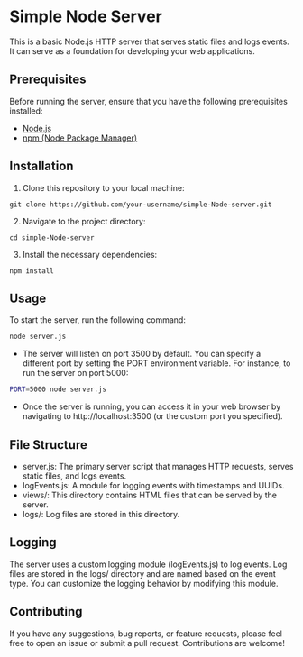 # Simple Node Server

This is a basic Node.js HTTP server that serves static files and logs events. It can serve as a foundation for developing your web applications.

## Prerequisites

Before running the server, ensure that you have the following prerequisites installed:

- [Node.js](https://nodejs.org/)
- [npm (Node Package Manager)](https://www.npmjs.com/)

## Installation

1. Clone this repository to your local machine:

```shell
git clone https://github.com/your-username/simple-Node-server.git
```

2. Navigate to the project directory:
```shell
cd simple-Node-server
```
3. Install the necessary dependencies:
```shell
npm install
```
## Usage
To start the server, run the following command:

```bash
node server.js
```
- The server will listen on port 3500 by default. You can specify a different port by setting the PORT environment variable. For instance, to run the server on port 5000:

```bash
PORT=5000 node server.js
```
- Once the server is running, you can access it in your web browser by navigating to http://localhost:3500 (or the custom port you specified).

## File Structure
- server.js: The primary server script that manages HTTP requests, serves static files, and logs events.
- logEvents.js: A module for logging events with timestamps and UUIDs.
- views/: This directory contains HTML files that can be served by the server.
- logs/: Log files are stored in this directory.

## Logging
The server uses a custom logging module (logEvents.js) to log events. Log files are stored in the logs/ directory and are named based on the event type. You can customize the logging behavior by modifying this module.

## Contributing
If you have any suggestions, bug reports, or feature requests, please feel free to open an issue or submit a pull request. Contributions are welcome!



